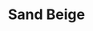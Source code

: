 ---
language: id
layout: product-item
title: Sand Beige
description: Description in &amp; Sand Beige
keyword: keyword in Sand Beige
image: /images/Sand-Beige-Combed-Brushed-website-.jpg
sub-title: Sand Beige
article-1: Height &#58; 12" <br>Length &#58; 36" &#38; Random lengths 8″ - 30″<br>Depth &#58; 1/2″<br>Panel &#58; Brushed Combed <br>Color &#58; Beige colored with minimal variation
title-right: Sand Beige
article-right: Sand Beige
title-2: Sand Beige
article-2: Sand Beige
article-3: Sand Beige
alt-slide1: Sand Beige
alt-slide2: Sand Beige
alt-slide3: Sand Beige
slide1: /images/Sand-Beige-Combed-Brushed-website-.jpg
slide2: /images/Sand-Beige-Combed-Brushed-website-.jpg
slide3: /images/Sand-Beige-Combed-Brushed-website-.jpg
---